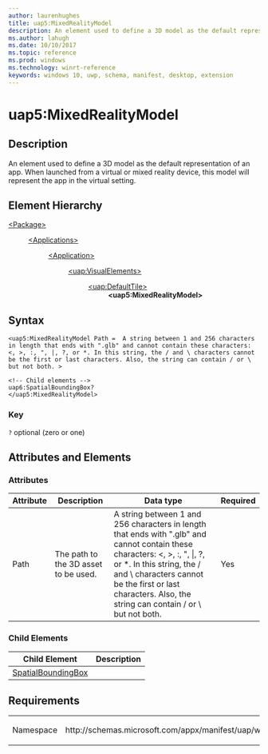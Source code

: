 ```yaml
---
author: laurenhughes
title: uap5:MixedRealityModel
description: An element used to define a 3D model as the default representation of an app. When launched from a virtual or mixed reality device, this model will represent the app in the virtual setting.
ms.author: lahugh
ms.date: 10/10/2017
ms.topic: reference
ms.prod: windows
ms.technology: winrt-reference
keywords: windows 10, uwp, schema, manifest, desktop, extension 
---
```


# uap5:MixedRealityModel

## Description
An element used to define a 3D model as the default representation of an app. When launched from a virtual or mixed reality device, this model will represent the app in the virtual setting.

## Element Hierarchy

<dl>
<dt><a href="element-package.md">&lt;Package&gt;</a></dt>
<dd>
<dl>
<dt><a href="element-applications.md">&lt;Applications&gt;</a></dt>
<dd>
<dl>
<dt><a href="element-application.md">&lt;Application&gt;</a></dt>
<dd>
<dl>
<dt><a href="element-uap-visualelements.md">&lt;uap:VisualElements&gt;</a></dt>
<dd>
<dl>
<dt><a href="element-uap-defaulttile.md">&lt;uap:DefaultTile&gt;</a></dt>
<dd><b>&lt;uap5:MixedRealityModel&gt;</b></dd>
</dl>
</dd>
</dl>
</dd>
</dl>
</dd>
</dl>
</dd>
</dl>


## Syntax
```syntax
<uap5:MixedRealityModel Path =  A string between 1 and 256 characters in length that ends with ".glb" and cannot contain these characters: <, >, :, ", |, ?, or *. In this string, the / and \ characters cannot be the first or last characters. Also, the string can contain / or \ but not both. >

<!-- Child elements -->
uap6:SpatialBoundingBox?
</uap5:MixedRealityModel>
```

### Key
`?` optional (zero or one)

## Attributes and Elements

### Attributes
| Attribute | Description | Data type | Required |
|-----------|-------------|-----------|----------|
| Path | The path to the 3D asset to be used. | A string between 1 and 256 characters in length that ends with ".glb" and cannot contain these characters: &lt;, &gt;, :, ", &#124;, ?, or *. In this string, the / and \ characters cannot be the first or last characters. Also, the string can contain / or \ but not both. | Yes |

### Child Elements
| Child Element | Description |
|---------------|-------------|
| [SpatialBoundingBox](element-uap6-spatialboundingbox.md) |  |


## Requirements
<table>
<colgroup>
<col width="50%" />
<col width="50%" />
</colgroup>
<tbody>
<tr class="odd">
<td><p>Namespace</p></td>
<td><p>http://schemas.microsoft.com/appx/manifest/uap/windows10/5</p></td>
</tr>
</tbody>
</table>